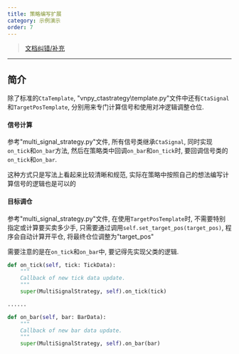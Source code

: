 ```yaml
---
title: 策略编写扩展
category: 示例演示
order: 7
---
```

> [文档纠错/补充](https://github.com/dumengru/docs_vnpy/tree/master/docs/_docs)
---
## 简介
除了标准的`CtaTemplate`, "vnpy_ctastrategy\template.py"文件中还有`CtaSignal`和`TargetPosTemplate`, 分别用来专门计算信号和使用对冲逻辑调整仓位.

#### 信号计算
参考"multi_signal_strategy.py"文件, 所有信号类继承`CtaSignal`, 同时实现`on_tick`和`on_bar`方法, 然后在策略类中回调`on_bar`和`on_tick`时, 要回调信号类的`on_tick`和`on_bar`.

这种方式只是写法上看起来比较清晰和规范, 实际在策略中按照自己的想法编写计算信号的逻辑也是可以的

#### 目标调仓
参考"multi_signal_strategy.py"文件, 在使用`TargetPosTemplate`时, 不需要特别指定或计算要买卖多少手, 只需要通过调用`self.set_target_pos(target_pos)`, 程序会自动计算开平仓, 将最终仓位调整为"target_pos"

需要注意的是在`on_tick`和`on_bar`中, 要记得先实现父类的逻辑.
```python
def on_tick(self, tick: TickData):
    """
    Callback of new tick data update.
    """
    super(MultiSignalStrategy, self).on_tick(tick)

......

def on_bar(self, bar: BarData):
    """
    Callback of new bar data update.
    """
    super(MultiSignalStrategy, self).on_bar(bar)
```